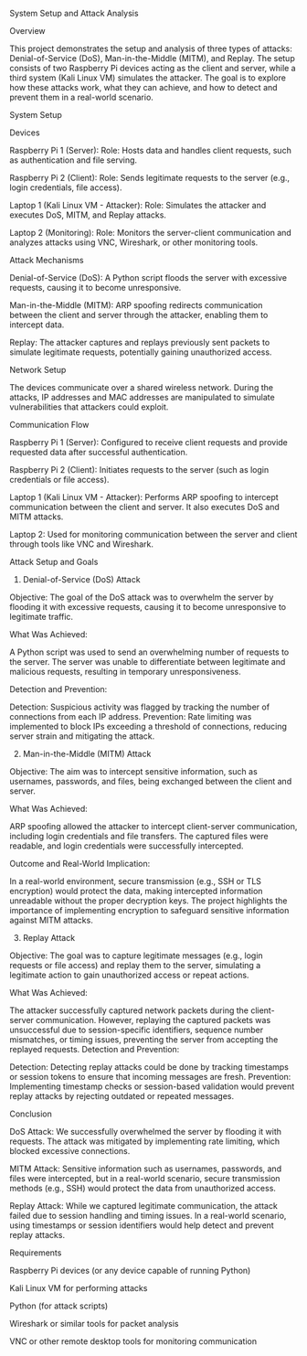 System Setup and Attack Analysis

Overview

This project demonstrates the setup and analysis of three types of attacks: Denial-of-Service (DoS), Man-in-the-Middle (MITM), and Replay. The setup consists of two Raspberry Pi devices acting as the client and server, while a third system (Kali Linux VM) simulates the attacker. The goal is to explore how these attacks work, what they can achieve, and how to detect and prevent them in a real-world scenario.

System Setup

Devices

Raspberry Pi 1 (Server):
Role: Hosts data and handles client requests, such as authentication and file serving.

Raspberry Pi 2 (Client):
Role: Sends legitimate requests to the server (e.g., login credentials, file access).

Laptop 1 (Kali Linux VM - Attacker):
Role: Simulates the attacker and executes DoS, MITM, and Replay attacks.

Laptop 2 (Monitoring):
Role: Monitors the server-client communication and analyzes attacks using VNC, Wireshark, or other monitoring tools.


Attack Mechanisms

Denial-of-Service (DoS): A Python script floods the server with excessive requests, causing it to become unresponsive.

Man-in-the-Middle (MITM): ARP spoofing redirects communication between the client and server through the attacker, enabling them to intercept data.

Replay: The attacker captures and replays previously sent packets to simulate legitimate requests, potentially gaining unauthorized access.

Network Setup

The devices communicate over a shared wireless network. During the attacks, IP addresses and MAC addresses are manipulated to simulate vulnerabilities that attackers could exploit.

Communication Flow

Raspberry Pi 1 (Server): Configured to receive client requests and provide requested data after successful authentication.

Raspberry Pi 2 (Client): Initiates requests to the server (such as login credentials or file access).

Laptop 1 (Kali Linux VM - Attacker): Performs ARP spoofing to intercept communication between the client and server. It also executes DoS and MITM attacks.

Laptop 2: Used for monitoring communication between the server and client through tools like VNC and Wireshark.


Attack Setup and Goals

1. Denial-of-Service (DoS) Attack
   
Objective: The goal of the DoS attack was to overwhelm the server by flooding it with excessive requests, causing it to become unresponsive to legitimate traffic.

What Was Achieved:

A Python script was used to send an overwhelming number of requests to the server.
The server was unable to differentiate between legitimate and malicious requests, resulting in temporary unresponsiveness.

Detection and Prevention:

Detection: Suspicious activity was flagged by tracking the number of connections from each IP address.
Prevention: Rate limiting was implemented to block IPs exceeding a threshold of connections, reducing server strain and mitigating the attack.

2. Man-in-the-Middle (MITM) Attack
   
Objective: The aim was to intercept sensitive information, such as usernames, passwords, and files, being exchanged between the client and server.

What Was Achieved:

ARP spoofing allowed the attacker to intercept client-server communication, including login credentials and file transfers.
The captured files were readable, and login credentials were successfully intercepted.

Outcome and Real-World Implication:

In a real-world environment, secure transmission (e.g., SSH or TLS encryption) would protect the data, making intercepted information unreadable without the proper decryption keys.
The project highlights the importance of implementing encryption to safeguard sensitive information against MITM attacks.

3. Replay Attack
   
Objective: The goal was to capture legitimate messages (e.g., login requests or file access) and replay them to the server, simulating a legitimate action to gain unauthorized access or repeat actions.

What Was Achieved:

The attacker successfully captured network packets during the client-server communication.
However, replaying the captured packets was unsuccessful due to session-specific identifiers, sequence number mismatches, or timing issues, preventing the server from accepting the replayed requests.
Detection and Prevention:

Detection: Detecting replay attacks could be done by tracking timestamps or session tokens to ensure that incoming messages are fresh.
Prevention: Implementing timestamp checks or session-based validation would prevent replay attacks by rejecting outdated or repeated messages.


Conclusion

DoS Attack: We successfully overwhelmed the server by flooding it with requests. The attack was mitigated by implementing rate limiting, which blocked excessive connections.

MITM Attack: Sensitive information such as usernames, passwords, and files were intercepted, but in a real-world scenario, secure transmission methods (e.g., SSH) would protect the data from unauthorized access.

Replay Attack: While we captured legitimate communication, the attack failed due to session handling and timing issues. In a real-world scenario, using timestamps or session identifiers would help detect and prevent replay attacks.

Requirements

Raspberry Pi devices (or any device capable of running Python)

Kali Linux VM for performing attacks

Python (for attack scripts)

Wireshark or similar tools for packet analysis

VNC or other remote desktop tools for monitoring communication
